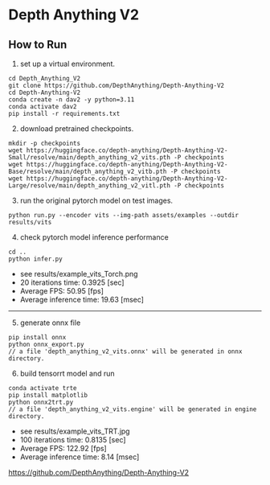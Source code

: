 # Depth Anything V2

## How to Run

1. set up a virtual environment.
```
cd Depth_Anything_V2
git clone https://github.com/DepthAnything/Depth-Anything-V2
cd Depth-Anything-V2
conda create -n dav2 -y python=3.11
conda activate dav2
pip install -r requirements.txt
```

2. download pretrained checkpoints.
```
mkdir -p checkpoints
wget https://huggingface.co/depth-anything/Depth-Anything-V2-Small/resolve/main/depth_anything_v2_vits.pth -P checkpoints
wget https://huggingface.co/depth-anything/Depth-Anything-V2-Base/resolve/main/depth_anything_v2_vitb.pth -P checkpoints
wget https://huggingface.co/depth-anything/Depth-Anything-V2-Large/resolve/main/depth_anything_v2_vitl.pth -P checkpoints
```
3. run the original pytorch model on test images.
```
python run.py --encoder vits --img-path assets/examples --outdir results/vits
```

4. check pytorch model inference performance
```
cd ..
python infer.py
```

- see results/example_vits_Torch.png    
- 20 iterations time: 0.3925 [sec]
- Average FPS: 50.95 [fps]
- Average inference time: 19.63 [msec] 
--------------------------------------------------------------------

5. generate onnx file

```
pip install onnx
python onnx_export.py
// a file 'depth_anything_v2_vits.onnx' will be generated in onnx directory.
```

6. build tensorrt model and run

```
conda activate trte
pip install matplotlib
python onnx2trt.py
// a file 'depth_anything_v2_vits.engine' will be generated in engine directory.
```
- see results/example_vits_TRT.jpg  
- 100 iterations time: 0.8135 [sec]
- Average FPS: 122.92 [fps]
- Average inference time: 8.14 [msec]

https://github.com/DepthAnything/Depth-Anything-V2
